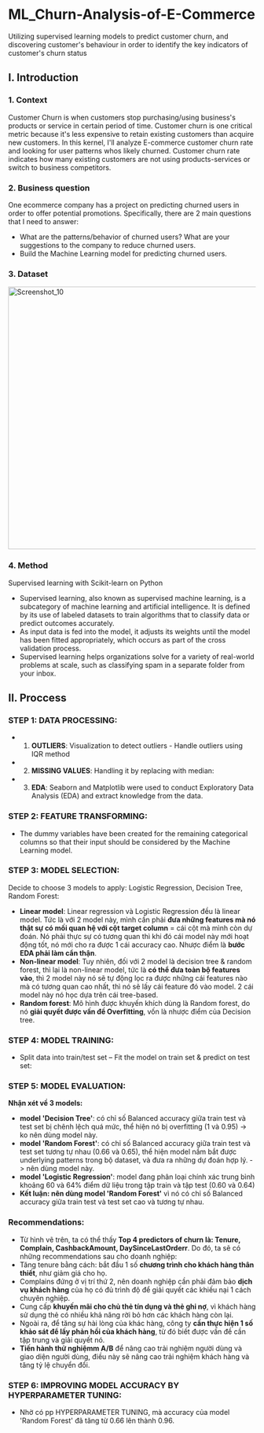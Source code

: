 # ML_Churn-Analysis-of-E-Commerce
Utilizing supervised learning models to predict customer churn, and discovering customer's behaviour in order to identify the key indicators of customer's churn status

## I. Introduction
### 1. Context
Customer Churn is when customers stop purchasing/using business's products or service in certain period of time. Customer churn is one critical metric because it's less expensive to retain existing customers than acquire new customers. In this kernel, I'll analyze E-commerce customer churn rate and looking for user patterns whos likely churned. Customer churn rate indicates how many existing customers are not using products-services or switch to business competitors.

### 2. Business question
One ecommerce company has a project on predicting churned users in order to offer potential promotions. Specifically, there are 2 main questions that I need to answer:
- What are the patterns/behavior of churned users? What are your suggestions to the company to reduce churned users.
- Build the Machine Learning model for predicting churned users.

### 3. Dataset
<img width="534" alt="Screenshot_10" src="https://github.com/NuongLe123/Python_RFM_analysis/assets/168357450/6c0cd1eb-6c5c-4bda-996c-27a85ccc7e4e">

### 4. Method
Supervised learning with Scikit-learn on Python

- Supervised learning, also known as supervised machine learning, is a subcategory of machine learning and artificial intelligence. It is defined by its use of labeled datasets to train algorithms that to classify data or predict outcomes accurately.
- As input data is fed into the model, it adjusts its weights until the model has been fitted appropriately, which occurs as part of the cross validation process.
- Supervised learning helps organizations solve for a variety of real-world problems at scale, such as classifying spam in a separate folder from your inbox.

## II. Proccess
### STEP 1: DATA PROCESSING:

- 1. **OUTLIERS**: Visualization to detect outliers - Handle outliers using IQR method
- 2. **MISSING VALUES**: Handling it by replacing with median:
- 3. **EDA**: Seaborn and Matplotlib were used to conduct Exploratory Data Analysis (EDA) and extract knowledge from the data.
   
### STEP 2: FEATURE TRANSFORMING:
- The dummy variables have been created for the remaining categorical columns so that their input should be considered by the Machine Learning model.

### STEP 3: MODEL SELECTION:

Decide to choose 3 models to apply: Logistic Regression, Decision Tree, Random Forest:
- **Linear model**: Linear regression và Logistic Regression đều là linear model. Tức là với 2 model này, mình cần phải **đưa những features mà nó thật sự có mối quan hệ với cột target column** = cái cột mà mình còn dự đoán. Nó phải thực sự có tương quan thì khi đó cái model này mới hoạt động tốt, nó mới cho ra được 1 cái accuracy cao. Nhược điểm là **bước EDA phải làm cẩn thận**.
- **Non-linear model**: Tuy nhiên, đối với 2 model là decision tree & random forest, thì lại là non-linear model, tức là **có thể đưa toàn bộ features vào**, thì 2 model này nó sẽ tự động lọc ra được những cái features nào mà có tương quan cao nhất, thì nó sẽ lấy cái feature đó vào model. 2 cái model này nó học dựa trên cái tree-based. 
- **Random forest**: Mô hình được khuyến khích dùng là Random forest, do nó **giải quyết được vấn đề Overfitting**, vốn là nhược điểm của Decision tree.

### STEP 4: MODEL TRAINING:
- Split data into train/test set – Fit the model on train set & predict on test set:

### STEP 5: MODEL EVALUATION:

**Nhận xét về 3 models:**
- **model 'Decision Tree'**: có chỉ số Balanced accuracy giữa train test và test set bị chênh lệch quá mức, thể hiện nó bị overfitting (1 và 0.95) -> ko nên dùng model này.
- **model 'Random Forest'**: có chỉ số Balanced accuracy giữa train test và test set tương tự nhau (0.66 và 0.65), thể hiện model nắm bắt được underlying patterns trong bộ dataset, và đưa ra những dự đoán hợp lý. -> nên dùng model này.
- **model 'Logistic Regression'**: model đang phân loại chính xác trung bình khoảng 60 và 64% điểm dữ liệu trong tập train và tập test (0.60 và 0.64)
- **Kết luận: nên dùng model 'Random Forest'** vì nó có chỉ số Balanced accuracy giữa train test và test set cao và tương tự nhau.

### Recommendations:
- Từ hình vẽ trên, ta có thể thấy **Top 4 predictors of churn là: Tenure, Complain, CashbackAmount, DaySinceLastOrderr**. Do đó, ta sẽ có những recommendations sau cho doanh nghiệp:
- Tăng tenure bằng cách: bắt đầu 1 số **chương trình cho khách hàng thân thiết**, như giảm giá cho họ.
- Complains đứng ở vị trí thứ 2, nên doanh nghiệp cần phải đảm bảo **dịch vụ khách hàng** của họ có đủ trình độ để giải quyết các khiếu nại 1 cách chuyên nghiệp.
- Cung cấp **khuyến mãi cho chủ thẻ tín dụng và thẻ ghi nợ**, vì khách hàng sử dụng thẻ có nhiều khả năng rời bỏ hơn các khách hàng còn lại.
- Ngoài ra, để tăng sự hài lòng của khác hàng,  công ty **cần thực hiện 1 số khảo sát để lấy phản hồi của khách hàng**, từ đó biết được vấn đề cần tập trung và giải quyết nó.
- **Tiến hành thử nghiệmm A/B** để nâng cao trải nghiệm người dùng và giao diện người dùng, điều này sẽ nâng cao trải nghiệm khách hàng và tăng tỷ lệ chuyển đổi.

### STEP 6: IMPROVING MODEL ACCURACY BY HYPERPARAMETER TUNING:
- Nhờ có pp HYPERPARAMETER TUNING, mà accuracy của model 'Random Forest' đã tăng từ 0.66 lên thành 0.96.

